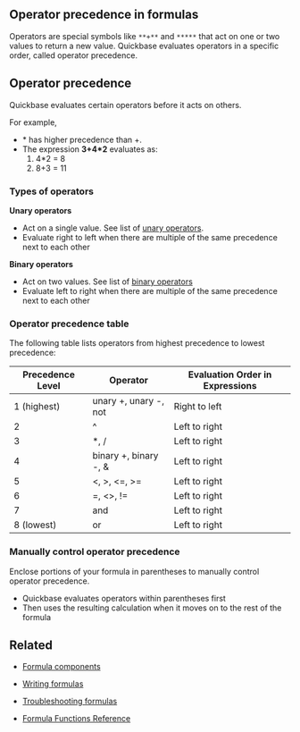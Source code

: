 ## Operator precedence in formulas

Operators are special symbols like `**+**` and `*****` that act on one or two values to return a new value. Quickbase evaluates operators in a specific order, called operator precedence. 

## Operator precedence

Quickbase evaluates certain operators before it acts on others.

For example,

-   \* has higher precedence than +.
-   The expression **3+4\*2** evaluates as:
    1.  4\*2 = 8
    2.  8+3 = 11

### Types of operators

**Unary operators**

-   Act on a single value. See list of [unary operators](https://www.quickbase.com/db/6ewwzuuj?a=q&qid=10 "https://www.quickbase.com/db/6ewwzuuj?a=q&qid=10").
-   Evaluate right to left when there are multiple of the same precedence next to each other

**Binary operators**

-   Act on two values. See list of [binary operators](https://www.quickbase.com/db/6ewwzuuj?a=q&qid=11 "https://www.quickbase.com/db/6ewwzuuj?a=q&qid=11")
-   Evaluate left to right when there are multiple of the same precedence next to each other

### Operator precedence table

The following table lists operators from highest precedence to lowest precedence:

| Precedence Level | Operator | Evaluation Order in Expressions |
| --- | --- | --- |
| 1 (highest) | unary +, unary -, not | Right to left |
| 2 | ^ | Left to right |
| 3 | \*, / | Left to right |
| 4 | binary +, binary -, & | Left to right |
| 5 | <, >, <=, >= | Left to right |
| 6 | \=, <>, != | Left to right |
| 7 | and | Left to right |
| 8 (lowest) | or | Left to right |

### Manually control operator precedence

Enclose portions of your formula in parentheses to manually control operator precedence.

-   Quickbase evaluates operators within parentheses first
-   Then uses the resulting calculation when it moves on to the rest of the formula

## Related

-   [Formula components](https://helpv2.quickbase.com/hc/en-us/articles/18313319756692)
    
-   [Writing formulas](https://helpv2.quickbase.com/hc/en-us/articles/4889032261012)
-   [Troubleshooting formulas](https://helpv2.quickbase.com/hc/en-us/articles/4570267666836)
    
-   [Formula Functions Reference](https://www.quickbase.com/db/6ewwzuuj?a=q&qid=6)
